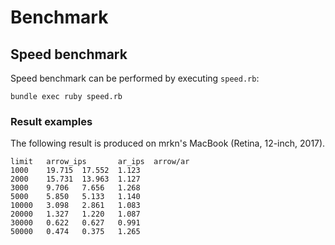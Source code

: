 # Benchmark

## Speed benchmark

Speed benchmark can be performed by executing `speed.rb`:

```
bundle exec ruby speed.rb
```

### Result examples

The following result is produced on mrkn's MacBook (Retina, 12-inch, 2017).

```
limit   arrow_ips       ar_ips  arrow/ar
1000    19.715  17.552  1.123
2000    15.731  13.963  1.127
3000    9.706   7.656   1.268
5000    5.850   5.133   1.140
10000   3.098   2.861   1.083
20000   1.327   1.220   1.087
30000   0.622   0.627   0.991
50000   0.474   0.375   1.265
```
